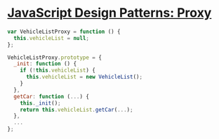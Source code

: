 # [JavaScript Design Patterns: Proxy](https://www.joezimjs.com/javascript/javascript-design-patterns-proxy/)

```js
var VehicleListProxy = function () {
  this.vehicleList = null;
};

VehicleListProxy.prototype = {
  _init: function () {
    if (!this.vehicleList) {
      this.vehicleList = new VehicleList();
    }
  },
  getCar: function (...) {
    this._init();
    return this.vehicleList.getCar(...);
  },
  ...
};
```
